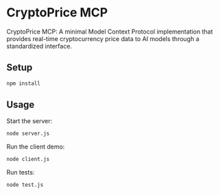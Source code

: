 # CryptoPrice MCP

CryptoPrice MCP: A minimal Model Context Protocol implementation that provides real-time cryptocurrency price data to AI models through a standardized interface.

## Setup

```bash
npm install
```

## Usage

Start the server:
```bash
node server.js
```

Run the client demo:
```bash
node client.js
```

Run tests:
```bash
node test.js
``` 
